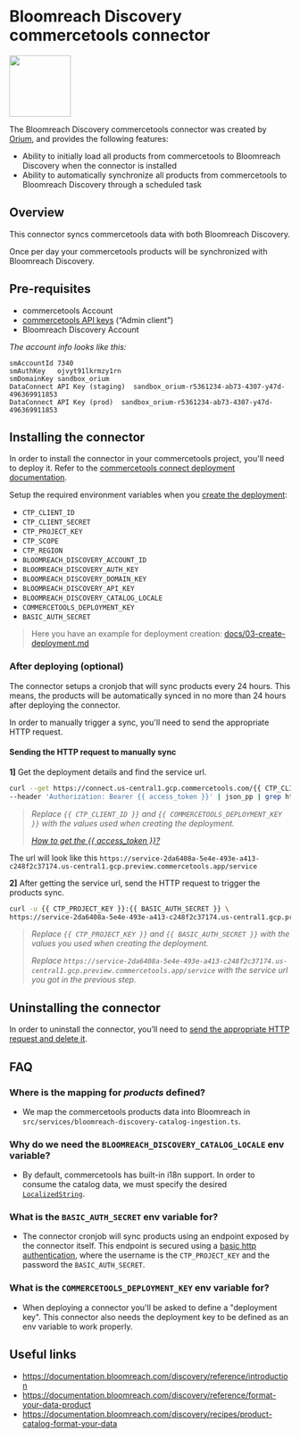 # Bloomreach Discovery commercetools connector

<img height="110" src="https://github.com/oriuminc/ct-connect-bloomreach/blob/main/_logos.svg" />

The Bloomreach Discovery commercetools connector was created by [Orium](https://orium.com/), and provides the following features:

- Ability to initially load all products from commercetools to Bloomreach Discovery when the connector is installed
- Ability to automatically synchronize all products from commercetools to Bloomreach Discovery through a scheduled task

## Overview

This connector syncs commercetools data with both Bloomreach Discovery.

Once per day your commercetools products will be synchronized with Bloomreach Discovery.

## Pre-requisites

- commercetools Account
- [commercetools API keys](https://docs.commercetools.com/getting-started/create-api-client) (“Admin client”)
- Bloomreach Discovery Account

_The account info looks like this:_

```
smAccountId	7340
smAuthKey	ojvyt91lkrmzy1rn
smDomainKey	sandbox_orium
DataConnect API Key (staging)  sandbox_orium-r5361234-ab73-4307-y47d-496369911853
DataConnect API Key (prod)  sandbox_orium-r5361234-ab73-4307-y47d-496369911853
```

## Installing the connector

In order to install the connector in your commercetools project, you'll need to deploy it. Refer to the [commercetools connect deployment documentation](https://docs.commercetools.com/connect/concepts#deployments).

Setup the required environment variables when you [create the deployment](https://docs.commercetools.com/connect/getting-started#create-a-deployment):

- `CTP_CLIENT_ID`
- `CTP_CLIENT_SECRET`
- `CTP_PROJECT_KEY`
- `CTP_SCOPE`
- `CTP_REGION`
- `BLOOMREACH_DISCOVERY_ACCOUNT_ID`
- `BLOOMREACH_DISCOVERY_AUTH_KEY`
- `BLOOMREACH_DISCOVERY_DOMAIN_KEY`
- `BLOOMREACH_DISCOVERY_API_KEY`
- `BLOOMREACH_DISCOVERY_CATALOG_LOCALE`
- `COMMERCETOOLS_DEPLOYMENT_KEY`
- `BASIC_AUTH_SECRET`

> Here you have an example for deployment creation: [docs/03-create-deployment.md](docs/03-create-deployment.md)

### After deploying (optional)

The connector setups a cronjob that will sync products every 24 hours. This means, the products will be automatically synced in no more than 24 hours after deploying the connector.

In order to manually trigger a sync, you'll need to send the appropriate HTTP request.

#### Sending the HTTP request to manually sync

**1]** Get the deployment details and find the service url.

```bash
curl --get https://connect.us-central1.gcp.commercetools.com/{{ CTP_CLIENT_ID }}/deployments/key={{ COMMERCETOOLS_DEPLOYMENT_KEY }} \
--header 'Authorization: Bearer {{ access_token }}' | json_pp | grep https://
```

> _Replace `{{ CTP_CLIENT_ID }}` and `{{ COMMERCETOOLS_DEPLOYMENT_KEY }}` with the values used when creating the deployment._
>
> _[How to get the {{ access_token }}?](https://docs.commercetools.com/api/authorization#client-credentials-flow)_

The url will look like this `https://service-2da6408a-5e4e-493e-a413-c248f2c37174.us-central1.gcp.preview.commercetools.app/service`

**2]** After getting the service url, send the HTTP request to trigger the products sync.

```bash
curl -u {{ CTP_PROJECT_KEY }}:{{ BASIC_AUTH_SECRET }} \
https://service-2da6408a-5e4e-493e-a413-c248f2c37174.us-central1.gcp.preview.commercetools.app/service/bloomreach-discovery-catalog-ingestion
```

> _Replace `{{ CTP_PROJECT_KEY }}` and `{{ BASIC_AUTH_SECRET }}` with the values you used when creating the deployment._
> 
> _Replace `https://service-2da6408a-5e4e-493e-a413-c248f2c37174.us-central1.gcp.preview.commercetools.app/service` with the service url you got in the previous step._

## Uninstalling the connector

In order to uninstall the connector, you’ll need to [send the appropriate HTTP request and delete it](https://docs.commercetools.com/connect/deployments#delete-deployment).

## FAQ

### Where is the mapping for _products_ defined?

- We map the commercetools products data into Bloomreach in `src/services/bloomreach-discovery-catalog-ingestion.ts`.

### Why do we need the `BLOOMREACH_DISCOVERY_CATALOG_LOCALE` env variable?

- By default, commercetools has built-in i18n support. In order to consume the catalog data, we must specify the desired [`LocalizedString`](https://docs.commercetools.com/api/types#localizedstring).

### What is the `BASIC_AUTH_SECRET` env variable for?

- The connector cronjob will sync products using an endpoint exposed by the connector itself. This endpoint is secured using a [basic http authentication](https://developer.mozilla.org/en-US/docs/Web/HTTP/Authentication), where the username is the `CTP_PROJECT_KEY` and the password the `BASIC_AUTH_SECRET`.

### What is the `COMMERCETOOLS_DEPLOYMENT_KEY` env variable for?

- When deploying a connector you'll be asked to define a "deployment key". This connector also needs the deployment key to be defined as an env variable to work properly.

## Useful links

- https://documentation.bloomreach.com/discovery/reference/introduction
- https://documentation.bloomreach.com/discovery/reference/format-your-data-product
- https://documentation.bloomreach.com/discovery/recipes/product-catalog-format-your-data
